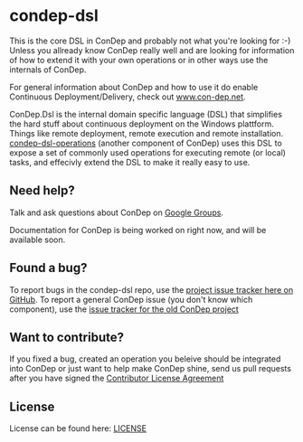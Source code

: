 condep-dsl
==========
This is the core DSL in ConDep and probably not what you're looking for :-) Unless you allready know ConDep really well and are looking for information of how to extend it with your own operations or in other ways use the internals of ConDep. 

For general information about ConDep and how to use it do enable Continuous Deployment/Delivery, check out www.con-dep.net.

ConDep.Dsl is the internal domain specific language (DSL) that simplifies the hard stuff about continuous deployment on the Windows plattform. Things like remote deployment, remote execution and remote installation. [condep-dsl-operations](https://github.com/condep/condep-dsl-operations) (another component of ConDep) uses this DSL to expose a set of commonly used operations for executing remote (or local) tasks, and effecivly extend the DSL to make it really easy to use.

Need help?
----------
Talk and ask questions about ConDep on [Google Groups](https://groups.google.com/forum/#!forum/con-dep).

Documentation for ConDep is being worked on right now, and will be available soon.

Found a bug?
------------
To report bugs in the condep-dsl repo, use the [project issue tracker here on GitHub](https://github.com/condep/condep-dsl/issues). To report a general ConDep issue (you don't know which component), use the [issue tracker for the old ConDep project](https://github.com/condep/ConDep/issues)

Want to contribute?
-------------------
If you fixed a bug, created an operation you beleive should be integrated into ConDep or just want to help make ConDep shine, send us pull requests after you have signed the [Contributor License Agreement](http://www.con-dep.net/contribute/)

License
-------
License can be found here: [LICENSE](LICENSE)
